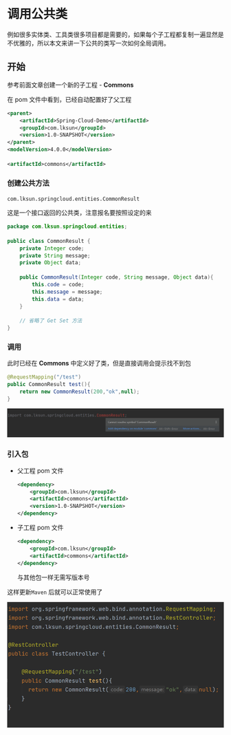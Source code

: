 # 调用公共类

例如很多实体类、工具类很多项目都是需要的，如果每个子工程都复制一遍显然是不优雅的，所以本文来讲一下公共的类写一次如何全局调用。

## 开始

参考前面文章创建一个新的子工程 - **Commons**

在 pom 文件中看到，已经自动配置好了父工程

```xml
<parent>
    <artifactId>Spring-Cloud-Demo</artifactId>
    <groupId>com.lksun</groupId>
    <version>1.0-SNAPSHOT</version>
</parent>
<modelVersion>4.0.0</modelVersion>

<artifactId>commons</artifactId>
```

### 创建公共方法 

`com.lksun.springcloud.entities.CommonResult`

这是一个接口返回的公共类，注意报名要按照设定的来

```java
package com.lksun.springcloud.entities;

public class CommonResult {
    private Integer code;
    private String message;
    private Object data;

    public CommonResult(Integer code, String message, Object data){
        this.code = code;
        this.message = message;
        this.data = data;
    }

    // 省略了 Get Set 方法
}
```

### 调用

此时已经在 **Commons** 中定义好了类，但是直接调用会提示找不到包

```java
@RequestMapping("/test")
public CommonResult test(){
    return new CommonResult(200,"ok",null);
}
```

![image-20200830134628756](../../image/image-20200830134628756.png)

### 引入包

- 父工程  pom 文件

  ```xml
  <dependency>
      <groupId>com.lksun</groupId>
      <artifactId>commons</artifactId>
      <version>1.0-SNAPSHOT</version>
  </dependency>
  ```

- 子工程 pom 文件

  ```xml
  <dependency>
      <groupId>com.lksun</groupId>
      <artifactId>commons</artifactId>
  </dependency>
  ```

  与其他包一样无需写版本号



这样更新`Maven` 后就可以正常使用了

![image-20200830134802051](../../image/image-20200830134802051.png)